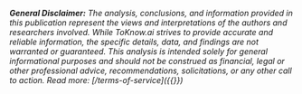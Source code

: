 ***General Disclaimer:***
*The analysis, conclusions, and information provided in this publication represent the views and interpretations of the authors and researchers involved. While ToKnow.ai strives to provide accurate and reliable information, the specific details, data, and findings are not warranted or guaranteed. This analysis is intended solely for general informational purposes and should not be construed as financial, legal or other professional advice, recommendations, solicitations, or any other call to action. Read more: [/terms-of-service]({{<pagepath terms-of-service.qmd>}})*